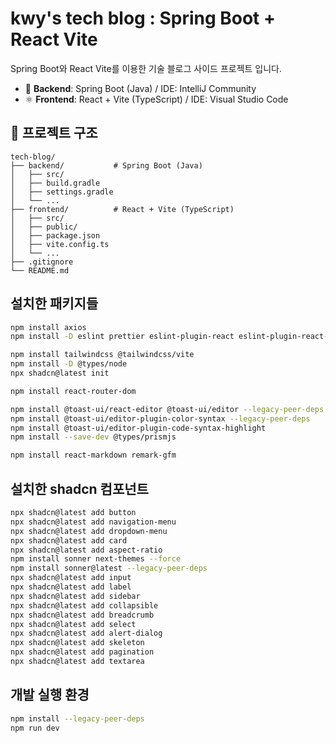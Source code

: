 # kwy's tech blog : Spring Boot + React Vite

Spring Boot와 React Vite를 이용한 기술 블로그 사이드 프로젝트 입니다.

- 🧩 **Backend**: Spring Boot (Java) / IDE: IntelliJ Community
- ⚛️ **Frontend**: React + Vite (TypeScript) / IDE: Visual Studio Code

## 📁 프로젝트 구조
```plaintext
tech-blog/  
├── backend/           # Spring Boot (Java)
│   ├── src/  
│   ├── build.gradle  
│   ├── settings.gradle  
│   └── ...  
├── frontend/          # React + Vite (TypeScript)
│   ├── src/  
│   ├── public/  
│   ├── package.json  
│   ├── vite.config.ts  
│   └── ...  
├── .gitignore  
└── README.md  
```

## 설치한 패키지들
```bash
npm install axios
npm install -D eslint prettier eslint-plugin-react eslint-plugin-react-hooks eslint-config-prettier eslint-plugin-prettier @typescript-eslint/eslint-plugin @typescript-eslint/parser

npm install tailwindcss @tailwindcss/vite
npm install -D @types/node
npx shadcn@latest init

npm install react-router-dom

npm install @toast-ui/react-editor @toast-ui/editor --legacy-peer-deps
npm install @toast-ui/editor-plugin-color-syntax --legacy-peer-deps
npm install @toast-ui/editor-plugin-code-syntax-highlight
npm install --save-dev @types/prismjs

npm install react-markdown remark-gfm
```

## 설치한 shadcn 컴포넌트
```bash
npx shadcn@latest add button
npx shadcn@latest add navigation-menu
npx shadcn@latest add dropdown-menu
npx shadcn@latest add card
npx shadcn@latest add aspect-ratio
npm install sonner next-themes --force
npm install sonner@latest --legacy-peer-deps
npx shadcn@latest add input
npx shadcn@latest add label
npx shadcn@latest add sidebar
npx shadcn@latest add collapsible
npx shadcn@latest add breadcrumb
npx shadcn@latest add select
npx shadcn@latest add alert-dialog
npx shadcn@latest add skeleton
npx shadcn@latest add pagination
npx shadcn@latest add textarea
```

## 개발 실행 환경
```bash
npm install --legacy-peer-deps
npm run dev
```
